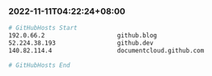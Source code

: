 
###  2022-11-11T04:22:24+08:00
```bash
# GitHubHosts Start
192.0.66.2                    github.blog
52.224.38.193                 github.dev
140.82.114.4                  documentcloud.github.com

# GitHubHosts End

```


